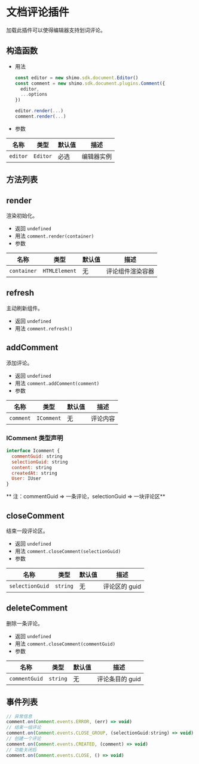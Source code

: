 # 文档评论插件

加载此插件可以使得编辑器支持划词评论。

## 构造函数

* 用法

  ```js
  const editor = new shimo.sdk.document.Editor()
  const comment = new shimo.sdk.document.plugins.Comment({
    editor,
    ...options
  })

  editor.render(...)
  comment.render(...)
  ```

* 参数

|名称|类型|默认值|描述|
| -- | -- | -- | -- |
| `editor` | `Editor` | 必选 | 编辑器实例 |

## 方法列表

## render

渲染初始化。

* 返回 `undefined`
* 用法 `comment.render(container)`
* 参数

| 名称                | 类型             | 默认值 | 描述                |
| ------------------- | --------------- | ----- | ------------------ |
| `container`         | `HTMLElement`   | 无     | 评论组件渲染容器     |

## refresh

主动刷新组件。

* 返回 `undefined`
* 用法 `comment.refresh()`

## addComment

添加评论。

* 返回 `undefined`
* 用法 `comment.addComment(comment)`
* 参数

| 名称               | 类型         | 默认值 | 描述                |
| ----------------- | ------------ | ----- | ------------------ |
| `comment`         | `IComment`   | 无     | 评论内容     |

### IComment 类型声明
```js
interface Icomment {
  commentGuid: string
  selectionGuid: string
  content: string
  createdAt: string
  User: IUser
}
```
** 注：commentGuid => 一条评论，selectionGuid => 一块评论区**

## closeComment

结束一段评论区。

* 返回 `undefined`
* 用法 `comment.closeComment(selectionGuid)`
* 参数

| 名称            | 类型       | 默认值 | 描述            |
| -------------- | ---------- | ----- | -------------- |
| `selectionGuid`         | `string`   | 无     | 评论区的 guid     |

## deleteComment

删除一条评论。

* 返回 `undefined`
* 用法 `comment.closeComment(commentGuid)`
* 参数

| 名称            | 类型       | 默认值 | 描述            |
| -------------- | ---------- | ----- | -------------- |
| `commentGuid`         | `string`   | 无     | 评论条目的 guid     |


## 事件列表

```js
// 异常信息
comment.on(Comment.events.ERROR, (err) => void)
// 结束一组评论
comment.on(Comment.events.CLOSE_GROUP, (selectionGuid:string) => void)
// 创建一个评论
comment.on(Comment.events.CREATED, (comment) => void)
// 功能关闭后
comment.on(Comment.events.CLOSE, () => void)
```